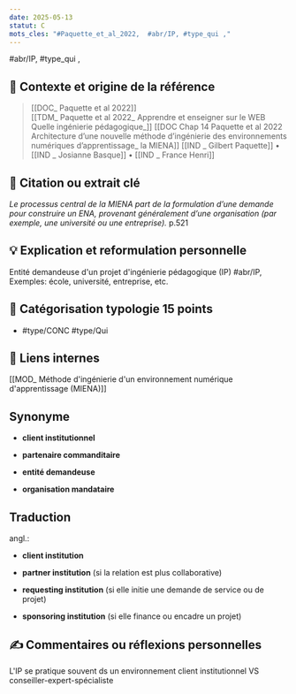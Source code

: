 ```yaml
---
date: 2025-05-13
statut: C
mots_cles: "#Paquette_et_al_2022,  #abr/IP, #type_qui ,"
---
```

#abr/IP, #type_qui ,
## 🎯 Contexte et origine de la référence


>  [[DOC_ Paquette et al 2022]]  
[[TDM_ Paquette et al 2022_ Apprendre et enseigner sur le WEB Quelle ingénierie pédagogique_]] 
[[DOC Chap 14 Paquette et al 2022 Architecture d’une nouvelle méthode d’ingénierie des environnements numériques d’apprentissage_  la MIENA]] [[IND _ Gilbert Paquette]] • [[IND _ Josianne Basque]] • [[IND _ France Henri]]

## 📝 Citation ou extrait clé

*Le processus central de la MIENA part de la formulation d’une demande pour construire un ENA, provenant généralement d’une organisation (par exemple, une université ou une entreprise).* 
p.521

## 💡 Explication et reformulation personnelle

Entité demandeuse d'un projet d'ingénierie pédagogique (IP) #abr/IP,
Exemples: école, université, entreprise, etc.

## 🔖 Catégorisation typologie 15 points

- #type/CONC #type/Qui 

## 🔗 Liens internes

[[MOD_ Méthode d'ingénierie d'un environnement numérique d'apprentissage (MIENA)]]
## Synonyme

- **client institutionnel**
    
- **partenaire commanditaire**
    
- **entité demandeuse**
    
- **organisation mandataire**
## Traduction

angl.:
- **client institution**
    
- **partner institution** (si la relation est plus collaborative)
    
- **requesting institution** (si elle initie une demande de service ou de projet)
    
- **sponsoring institution** (si elle finance ou encadre un projet)
## ✍️ Commentaires ou réflexions personnelles

L'IP se pratique souvent ds un environnement client institutionnel VS conseiller-expert-spécialiste